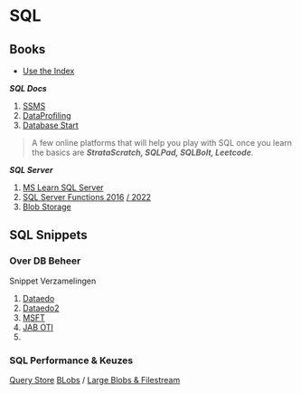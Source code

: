 # SQL

## Books 

- [Use the Index](https://use-the-index-luke.com/)

**_SQL Docs_**

1. [SSMS](https://learn.microsoft.com/en-us/sql/ssms/sql-server-management-studio-ssms?view=sql-server-ver16)
2. [DataProfiling](https://dataedo.com/kb/query/sql-server/data-profiling-data-quality)
3. [Database Start](https://www.databasestar.com/sql-practice/)

> A few online platforms that will help you play with SQL once you learn the basics are **_StrataScratch, SQLPad, SQLBolt, Leetcode_**.

**_SQL Server_**

1. [MS Learn SQL Server](https://learn.microsoft.com/en-us/sql/sql-server/)
2. [SQL Server Functions 2016](https://learn.microsoft.com/en-us/sql/t-sql/functions/functions?view=sql-server-ver15&source=docs) [/ 2022](https://learn.microsoft.com/en-us/sql/t-sql/functions/functions?view=sql-server-ver16&source=docs)
3. [Blob Storage](https://www.sqlshack.com/understanding-azure-blob-storage-and-its-uses-in-sql-server/)

## SQL Snippets

### Over DB Beheer

Snippet Verzamelingen

1. [Dataedo](https://dataedo.com/kb/query/sql-server)
2. [Dataedo2](https://dataedo.com/blog/useful-sql-server-data-dictionary-queries-every-dba-should-have)
3. [MSFT](https://social.technet.microsoft.com/wiki/contents/articles/13198.useful-tsql-scripts-for-your-dba-toolbox.aspx)
4. [JAB OTI](https://ourtechideas.com/tsql-queries-used-by-sql-dba-in-day-to-day/)
5.

### SQL Performance & Keuzes

[Query Store](https://learn.microsoft.com/en-us/sql/relational-databases/performance/monitoring-performance-by-using-the-query-store)
[BLobs](https://stackoverflow.com/questions/5613898/storing-images-in-sql-server) / [Large Blobs & Filestream](https://learn.microsoft.com/en-us/sql/relational-databases/blob/binary-large-object-blob-data-sql-server?view=sql-server-ver16)
